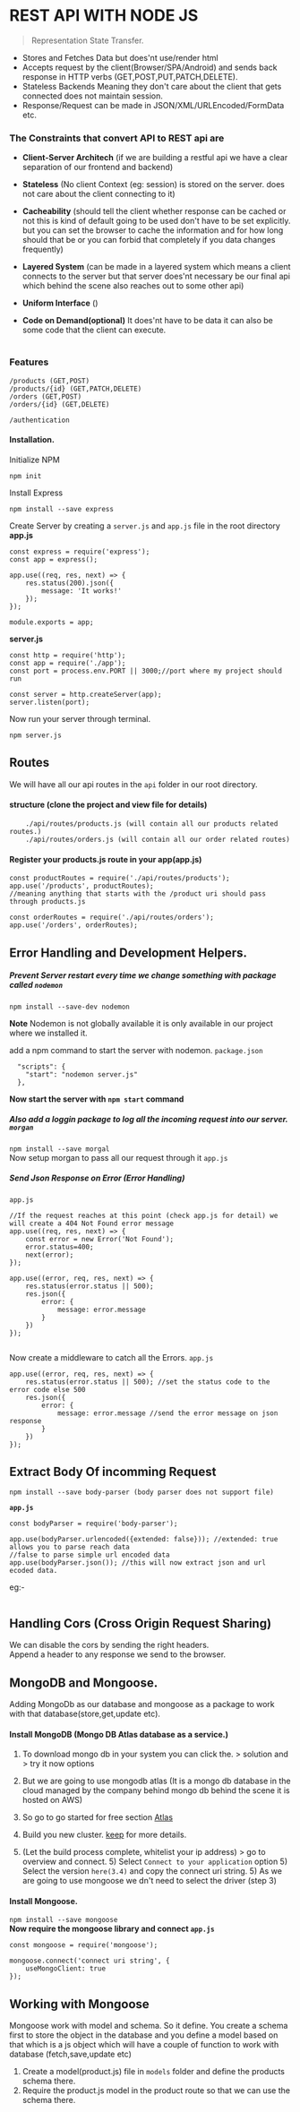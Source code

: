 # REST API WITH NODE JS
> Representation State Transfer.

* Stores and Fetches Data but does'nt use/render html
* Accepts request by the client(Browser/SPA/Android) and sends back response in HTTP verbs (GET,POST,PUT,PATCH,DELETE).
* Stateless Backends Meaning they don't care about the client that gets connected does not maintain session.
* Response/Request can be made in JSON/XML/URLEncoded/FormData etc.



### The Constraints that convert API to REST api are
* **Client-Server Architech**
(if we are building a restful api we have a clear separation of our frontend and backend)

* **Stateless**
(No  client Context (eg: session) is stored on the server. does not care about the client connecting to it)

* **Cacheability**
(should tell the client whether response can be cached or not this is kind of default going to be used don't have to be set explicitly.
but you can set the browser to cache the information and for how long should that be or you can forbid that completely 
if you data changes frequently)

* **Layered System**
(can be made in a layered system which means a client connects to the server but that server does'nt necessary be our final api which behind
the scene also reaches out to some other api)
* **Uniform Interface**
()
* **Code on Demand(optional)**
It does'nt have to be data it can also be some code that the client can execute.


#

### Features
````
/products (GET,POST)
/products/{id} (GET,PATCH,DELETE)
/orders (GET,POST)
/orders/{id} (GET,DELETE)

/authentication
````

#### Installation.
Initialize NPM
```
npm init
```

Install Express
```
npm install --save express
```


Create Server by creating a `server.js` and `app.js` file in the root directory
**app.js**
```
const express = require('express');
const app = express();

app.use((req, res, next) => {
    res.status(200).json({
        message: 'It works!'
    });
});

module.exports = app;
```
**server.js**
```
const http = require('http');
const app = require('./app');
const port = process.env.PORT || 3000;//port where my project should run

const server = http.createServer(app);
server.listen(port);
```
Now run your server through terminal.
```
npm server.js
```

## Routes
We will have all our api routes in the `api` folder in our root directory.


#### structure (clone the project and view file for details)
```
    ./api/routes/products.js (will contain all our products related routes.)
    ./api/routes/orders.js (will contain all our order related routes)

```

#### Register your products.js route in your app(app.js)
```
const productRoutes = require('./api/routes/products');
app.use('/products', productRoutes); 
//meaning anything that starts with the /product uri should pass through products.js

const orderRoutes = require('./api/routes/orders');
app.use('/orders', orderRoutes);
```

## Error Handling and Development Helpers.
##### Prevent Server restart every time we change something with package called `nodemon`
```
npm install --save-dev nodemon
```
**Note** Nodemon is not globally available it is only available in our project where we installed it.  

add a npm command to start the server with nodemon. `package.json`
```
  "scripts": {
    "start": "nodemon server.js"
  },
```
**Now start the server with `npm start` command**

##### Also add a loggin package to log all the incoming request into our server. `morgan`
```npm install --save morgal```  
Now setup morgan to pass all our request through it `app.js`


##### Send Json Response on Error (Error Handling)
```app.js```
```
//If the request reaches at this point (check app.js for detail) we will create a 404 Not Found error message
app.use((req, res, next) => {
    const error = new Error('Not Found');
    error.status=400;
    next(error);
});

app.use((error, req, res, next) => {
    res.status(error.status || 500);
    res.json({
        error: {
            message: error.message
        }
    })
});


```

Now create a middleware to catch all the Errors. `app.js`
```
app.use((error, req, res, next) => {
    res.status(error.status || 500); //set the status code to the error code else 500
    res.json({
        error: {
            message: error.message //send the error message on json response
        }
    })
});
```


## Extract Body Of incomming Request
```
npm install --save body-parser (body parser does not support file)
```
**`app.js`**
```
const bodyParser = require('body-parser');

app.use(bodyParser.urlencoded({extended: false})); //extended: true allows you to parse reach data 
//false to parse simple url encoded data
app.use(bodyParser.json()); //this will now extract json and url ecoded data.
```
eg:-
```

```

## Handling Cors (Cross Origin Request Sharing)
We can disable the cors by sending the right headers.  
Append a header to any response we send to the browser.


## MongoDB and Mongoose.
Adding MongoDb as our database and mongoose as a package to
work with that database(store,get,update etc).

#### Install MongoDB (Mongo DB Atlas database as a service.)
1) To download mongo db in your system you can click the. > solution and > try it now options
2) But we are going to use mongodb atlas (It is a mongo db database in the cloud managed by the company
behind mongo db behind the scene it is hosted on AWS)
3) So go to go started for free section [Atlas](https://www.mongodb.com/cloud/atlas)
4) Build you new cluster. [keep](https://keep.google.com) for more details.

5) (Let the build process complete, whitelist your ip address) > go to overview and connect.
    5) Select `Connect to your application` option
    5) Select the version `here(3.4)` and copy the connect uri string.
    5) As we are going to use mongoose we dn't need to select the driver (step 3)
    
#### Install Mongoose.
`npm install --save mongoose`  
**Now require the mongoose library and connect `app.js`**
```
const mongoose = require('mongoose');

mongoose.connect('connect uri string', {
    useMongoClient: true
});
```


## Working with Mongoose
Mongoose work with model and schema. So it define. You create a schema first to store the object in
the database and you define a model based on that which is a js object which will have a couple of function to 
work with database (fetch,save,update etc)

1) Create a model(product.js) file in `models` folder and define the products schema there.
2) Require the product.js model in the product route so that we can use the schema there.
